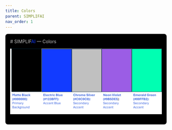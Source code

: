 ```yaml
---
title: Colors
parent: SIMPLIFAI
nav_order: 1
---
```

<div style="background-color:#000000; color:#C0C0C0;padding:15px; border-radius:8px;">
# SIMPLIF<span style="color:#123BFF">AI</span> — Colors

![Color Pallet](<./SIMPLIFAI Color Pallet.png>)
</div>
